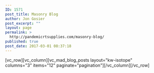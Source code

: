 ```yaml
---
ID: 1571
post_title: Masonry Blog
author: Jon Gosier
post_excerpt: ""
layout: page
permalink: >
  http://pandemicrtsupplies.com/masonry-blog/
published: true
post_date: 2017-03-01 08:37:18
---
```

[vc_row][vc_column][vc_mad_blog_posts layout="kw-isotope" columns="3" items="12" paginate="pagination"][/vc_column][/vc_row]